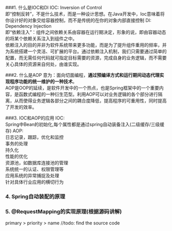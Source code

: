 ###1. 什么是IOC和DI
IOC: Inversion of Control   
即“控制反转”，不是什么技术，而是一种设计思想。在Java开发中，Ioc意味着将你设计好的对象交给容器控制，而不是传统的在你的对象内部直接控制
DI: Dependency Injection  
即“依赖注入”：组件之间依赖关系由容器在运行期决定，形象的说，即由容器动态的将某个依赖关系注入到组件之中。  
依赖注入的目的并非为软件系统带来更多功能，而是为了提升组件重用的频率，并为系统搭建一个灵活、可扩展的平台。通过依赖注入机制，我们只需要通过简单的配置，而无需任何代码就可指定目标需要的资源，完成自身的业务逻辑，而不需要关心具体的资源来自何处，由谁实现。

###2. 什么是AOP
意为：面向切面编程，**通过预编译方式和运行期间动态代理实现程序功能的统一维护的一种技术**。  
AOP是OOP的延续，是软件开发中的一个热点，也是Spring框架中的一个重要内容，是函数式编程的一种衍生范型。利用AOP可以对业务逻辑的各个部分进行隔离，从而使得业务逻辑各部分之间的耦合度降低，提高程序的可重用性，同时提高了开发的效率。

###3. IOC和AOP的应用
IOC:  
Spring中Bean的初始化,每个属性都是通过spring自动装备注入(二级缓存/三级缓存)
AOP:  
日志记录，跟踪，优化和监控  
事务的处理  
持久化  
性能的优化  
资源池，如数据库连接池的管理  
系统统一的认证、权限管理等  
应用系统的异常捕捉及处理  
针对具体行业应用的横切行为

### 4. Spring自动装配的原理

### 5. @RequestMapping的实现原理(根据源码讲解)
primary > priority > name
//todo: find the source code
